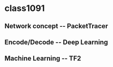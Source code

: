 # class1091
## Network concept -- PacketTracer
## Encode/Decode -- Deep Learning
## Machine Learning -- TF2
